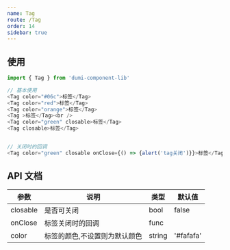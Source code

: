 ```yaml
---
name: Tag
route: /Tag
order: 14
sidebar: true
---
```


## 使用

```js
import { Tag } from 'dumi-component-lib'

// 基本使用
<Tag color="#06c">标签</Tag>
<Tag color="red">标签</Tag>
<Tag color="orange">标签</Tag>
<Tag >标签</Tag><br />
<Tag color="green" closable>标签</Tag>
<Tag closable>标签</Tag>


// 关闭时的回调
<Tag color="green" closable onClose={() => {alert('tag关闭')}}>标签</Tag>
```

## API 文档

| 参数     | 说明                          | 类型   | 默认值    |
| -------- | ----------------------------- | ------ | --------- |
| closable | 是否可关闭                    | bool   | false     |
| onClose  | 标签关闭时的回调              | func   |           |
| color    | 标签的颜色,不设置则为默认颜色 | string | '#fafafa' |
